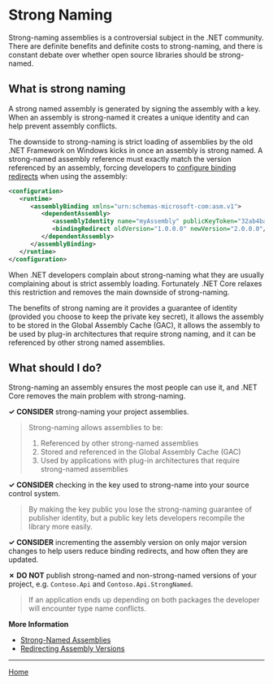 # Strong Naming

Strong-naming assemblies is a controversial subject in the .NET community. There are definite benefits and definite costs to strong-naming, and there is constant debate over whether open source libraries should be strong-named.

## What is strong naming

A strong named assembly is generated by signing the assembly with a key. When an assembly is strong-named it creates a unique identity and can help prevent assembly conflicts.

The downside to strong-naming is strict loading of assemblies by the old .NET Framework on Windows kicks in once an assembly is strong named. A strong-named assembly reference must exactly match the version referenced by an assembly, forcing developers to [configure binding redirects](https://docs.microsoft.com/en-us/dotnet/framework/configure-apps/redirect-assembly-versions) when using the assembly:

```xml
<configuration>
   <runtime>
      <assemblyBinding xmlns="urn:schemas-microsoft-com:asm.v1">
         <dependentAssembly>
            <assemblyIdentity name="myAssembly" publicKeyToken="32ab4ba45e0a69a1" culture="neutral" />
            <bindingRedirect oldVersion="1.0.0.0" newVersion="2.0.0.0"/>
         </dependentAssembly>
      </assemblyBinding>
   </runtime>
</configuration>
```

When .NET developers complain about strong-naming what they are usually complaining about is strict assembly loading. Fortunately .NET Core relaxes this restriction and removes the main downside of strong-naming.

The benefits of strong naming are it provides a guarantee of identity (provided you choose to keep the private key secret), it allows the assembly to be stored in the Global Assembly Cache (GAC), it allows the assembly to be used by plug-in architectures that require strong naming, and it can be referenced by other strong named assemblies.

## What should I do?

Strong-naming an assembly ensures the most people can use it, and .NET Core removes the main problem with strong-naming.

**✓ CONSIDER** strong-naming your project assemblies.

> Strong-naming allows assemblies to be:
>
>  1. Referenced by other strong-named assemblies
>  2. Stored and referenced in the Global Assembly Cache (GAC)
>  3. Used by applications with plug-in architectures that require strong-named assemblies

**✓ CONSIDER** checking in the key used to strong-name into your source control system.

> By making the key public you lose the strong-naming guarantee of publisher identity, but a public key lets developers recompile the library more easily.

**✓ CONSIDER** incrementing the assembly version on only major version changes to help users reduce binding redirects, and how often they are updated.

**✗ DO NOT** publish strong-named and non-strong-named versions of your project, e.g. `Contoso.Api` and `Contoso.Api.StrongNamed`.

> If an application ends up depending on both packages the developer will encounter type name conflicts.

**More Information**

* [Strong-Named Assemblies](https://docs.microsoft.com/en-us/dotnet/framework/app-domains/strong-named-assemblies)
* [Redirecting Assembly Versions](https://docs.microsoft.com/en-us/dotnet/framework/configure-apps/redirect-assembly-versions)

---

[Home](./README.md)